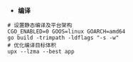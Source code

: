 
- **编译**
```shell
# 设置静态编译及平台架构
CGO_ENABLED=0 GOOS=linux GOARCH=amd64
go build -trimpath -ldflags "-s -w"
# 优化编译目标体积
upx --lzma --best app
```